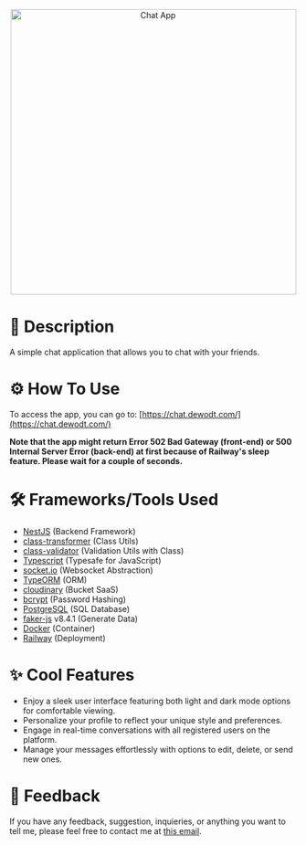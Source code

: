 <p align="center">
<img src="https://chat.dewodt.com/link-preview.png" alt="Chat App" width="500">
</p>

# 🔭 Description

A simple chat application that allows you to chat with your friends.

# ⚙️ How To Use

To access the app, you can go to: [https://chat.dewodt.com/](https://chat.dewodt.com/)

**Note that the app might return Error 502 Bad Gateway (front-end) or 500 Internal Server Error (back-end) at first because of Railway's sleep feature. Please wait for a couple of seconds.**

# 🛠️ Frameworks/Tools Used

- [NestJS](https://nestjs.com/) (Backend Framework)
- [class-transformer](https://github.com/typestack/class-transformer) (Class Utils)
- [class-validator](https://github.com/typestack/class-validatorbcryp) (Validation Utils with Class)
- [Typescript](https://www.typescriptlang.org/) (Typesafe for JavaScript)
- [socket.io](https://socket.io/) (Websocket Abstraction)
- [TypeORM](https://typeorm.io/) (ORM)
- [cloudinary](https://cloudinary.com/) (Bucket SaaS)
- [bcrypt](https://github.com/kelektiv/node.bcrypt.js) (Password Hashing)
- [PostgreSQL](https://www.postgresql.org/) (SQL Database)
- [faker-js](https://fakerjs.dev/) v8.4.1 (Generate Data)
- [Docker](https://www.docker.com/) (Container)
- [Railway](https://railway.app/) (Deployment)

# ✨ Cool Features

- Enjoy a sleek user interface featuring both light and dark mode options for comfortable viewing.
- Personalize your profile to reflect your unique style and preferences.
- Engage in real-time conversations with all registered users on the platform.
- Manage your messages effortlessly with options to edit, delete, or send new ones.

# 📩 Feedback

If you have any feedback, suggestion, inquieries, or anything you want to tell me, please feel free to contact me at [this email](mailto:dewantorotriatmojo@gmail.com).
